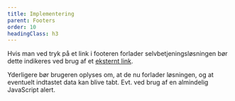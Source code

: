 ```yaml
---
title: Implementering
parent: Footers
order: 10
headingClass: h3
---
```

Hvis man ved tryk på et link i footeren forlader selvbetjeningsløsningen bør dette indikeres ved brug af et <a href="/design/typography/#eksternt-link">eksternt link</a>.

Yderligere bør brugeren oplyses om, at de nu forlader løsningen, og at eventuelt indtastet data kan blive tabt. Evt. ved brug af en almindelig JavaScript alert.
